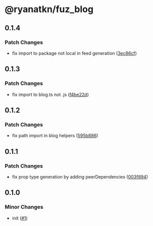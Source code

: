 # @ryanatkn/fuz_blog

## 0.1.4

### Patch Changes

- fix import to package not local in feed generation ([3ec86cf](https://github.com/ryanatkn/fuz_blog/commit/3ec86cf))

## 0.1.3

### Patch Changes

- fix import to blog.ts not .js ([f4be22d](https://github.com/ryanatkn/fuz_blog/commit/f4be22d))

## 0.1.2

### Patch Changes

- fix path import in blog helpers ([595b886](https://github.com/ryanatkn/fuz_blog/commit/595b886))

## 0.1.1

### Patch Changes

- fix prop type generation by adding peerDependencies ([003f894](https://github.com/ryanatkn/fuz_blog/commit/003f894))

## 0.1.0

### Minor Changes

- init ([#1](https://github.com/ryanatkn/fuz_blog/pull/1))
